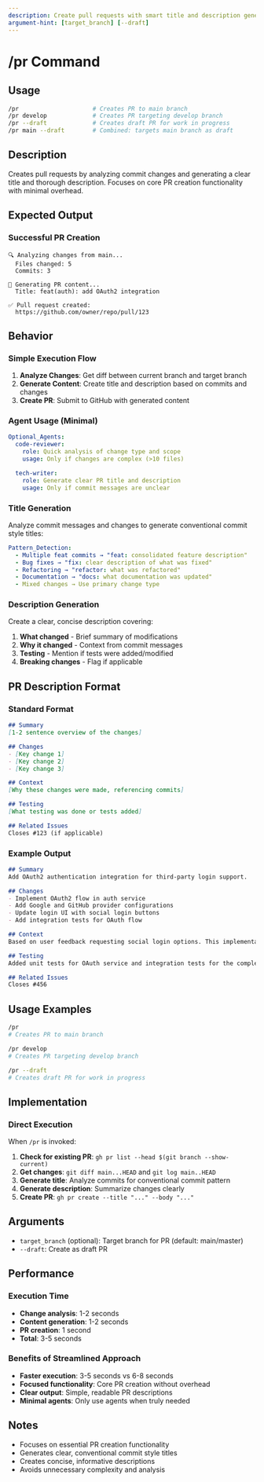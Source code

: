 ```yaml
---
description: Create pull requests with smart title and description generation
argument-hint: [target_branch] [--draft]
---
```


# /pr Command

## Usage

```bash
/pr                     # Creates PR to main branch
/pr develop             # Creates PR targeting develop branch
/pr --draft             # Creates draft PR for work in progress
/pr main --draft        # Combined: targets main branch as draft
```

## Description

Creates pull requests by analyzing commit changes and generating a clear title and thorough description.
Focuses on core PR creation functionality with minimal overhead.

## Expected Output

### Successful PR Creation

```text
🔍 Analyzing changes from main...
  Files changed: 5
  Commits: 3

📝 Generating PR content...
  Title: feat(auth): add OAuth2 integration

✅ Pull request created:
  https://github.com/owner/repo/pull/123
```

## Behavior

### Simple Execution Flow

1. **Analyze Changes**: Get diff between current branch and target branch
2. **Generate Content**: Create title and description based on commits and changes
3. **Create PR**: Submit to GitHub with generated content

### Agent Usage (Minimal)

```yaml
Optional_Agents:
  code-reviewer:
    role: Quick analysis of change type and scope
    usage: Only if changes are complex (>10 files)

  tech-writer:
    role: Generate clear PR title and description
    usage: Only if commit messages are unclear
```

### Title Generation

Analyze commit messages and changes to generate conventional commit style titles:

```yaml
Pattern_Detection:
  - Multiple feat commits → "feat: consolidated feature description"
  - Bug fixes → "fix: clear description of what was fixed"
  - Refactoring → "refactor: what was refactored"
  - Documentation → "docs: what documentation was updated"
  - Mixed changes → Use primary change type
```

### Description Generation

Create a clear, concise description covering:

1. **What changed** - Brief summary of modifications
2. **Why it changed** - Context from commit messages
3. **Testing** - Mention if tests were added/modified
4. **Breaking changes** - Flag if applicable

## PR Description Format

### Standard Format

```markdown
## Summary
[1-2 sentence overview of the changes]

## Changes
- [Key change 1]
- [Key change 2]
- [Key change 3]

## Context
[Why these changes were made, referencing commits]

## Testing
[What testing was done or tests added]

## Related Issues
Closes #123 (if applicable)
```

### Example Output

```markdown
## Summary
Add OAuth2 authentication integration for third-party login support.

## Changes
- Implement OAuth2 flow in auth service
- Add Google and GitHub provider configurations
- Update login UI with social login buttons
- Add integration tests for OAuth flow

## Context
Based on user feedback requesting social login options. This implementation follows RFC 6749 OAuth 2.0 specification and integrates with our existing JWT authentication system.

## Testing
Added unit tests for OAuth service and integration tests for the complete authentication flow. All existing auth tests still pass.

## Related Issues
Closes #456
```

## Usage Examples

```bash
/pr
# Creates PR to main branch

/pr develop
# Creates PR targeting develop branch

/pr --draft
# Creates draft PR for work in progress
```

## Implementation

### Direct Execution

When `/pr` is invoked:

1. **Check for existing PR**: `gh pr list --head $(git branch --show-current)`
2. **Get changes**: `git diff main...HEAD` and `git log main..HEAD`
3. **Generate title**: Analyze commits for conventional commit pattern
4. **Generate description**: Summarize changes clearly
5. **Create PR**: `gh pr create --title "..." --body "..."`

## Arguments

- `target_branch` (optional): Target branch for PR (default: main/master)
- `--draft`: Create as draft PR

## Performance

### Execution Time

- **Change analysis**: 1-2 seconds
- **Content generation**: 1-2 seconds
- **PR creation**: 1 second
- **Total**: 3-5 seconds

### Benefits of Streamlined Approach

- **Faster execution**: 3-5 seconds vs 6-8 seconds
- **Focused functionality**: Core PR creation without overhead
- **Clear output**: Simple, readable PR descriptions
- **Minimal agents**: Only use agents when truly needed

## Notes

- Focuses on essential PR creation functionality
- Generates clear, conventional commit style titles
- Creates concise, informative descriptions
- Avoids unnecessary complexity and analysis
